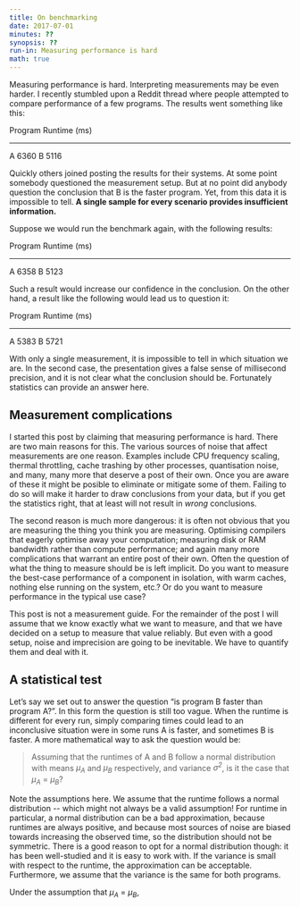 ```yaml
---
title: On benchmarking
date: 2017-07-01
minutes: ??
synopsis: ??
run-in: Measuring performance is hard
math: true
---
```


Measuring performance is hard.
Interpreting measurements may be even harder.
I recently stumbled upon a Reddit thread
where people attempted to compare performance of a few programs.
The results went something like this:

Program  Runtime (ms)
-------  ------------
A        6360
B        5116

Quickly others joined posting the results for their systems.
At some point somebody questioned the measurement setup.
But at no point did anybody question the conclusion
that B is the faster program.
Yet, from this data it is impossible to tell.
**A single sample for every scenario provides insufficient information.**

Suppose we would run the benchmark again, with the following results:

Program  Runtime (ms)
-------  ------------
A        6358
B        5123

Such a result would increase our confidence in the conclusion.
On the other hand, a result like the following would lead us to question it:

Program  Runtime (ms)
-------  ------------
A        5383
B        5721

With only a single measurement,
it is impossible to tell in which situation we are.
In the second case,
the presentation gives a false sense of millisecond precision,
and it is not clear what the conclusion should be.
Fortunately statistics can provide an answer here.

Measurement complications
-------------------------

I started this post by claiming that measuring performance is hard.
There are two main reasons for this.
The various sources of noise that affect measurements are one reason.
Examples include CPU frequency scaling,
thermal throttling,
cache trashing by other processes,
quantisation noise,
and many, many more that deserve a post of their own.
Once you are aware of these
it might be posible to eliminate or mitigate some of them.
Failing to do so will make it harder to draw conclusions from your data,
but if you get the statistics right,
that at least will not result in *wrong* conclusions.

The second reason is much more dangerous:
it is often not obvious that you are measuring the thing you think you are measuring.
Optimising compilers that eagerly optimise away your computation;
measuring disk or RAM bandwidth rather than compute performance;
and again many more complications that warrant an entire post of their own.
Often the question of what the thing to measure should be is left implicit.
Do you want to measure the best-case performance of a component in isolation,
with warm caches, nothing else running on the system, etc.?
Or do you want to measure performance in the typical use case?

This post is not a measurement guide.
For the remainder of the post I will assume
that we know exactly what we want to measure,
and that we have decided on a setup to measure that value reliably.
But even with a good setup, noise and imprecision are going to be inevitable.
We have to quantify them and deal with it.

A statistical test
------------------

Let’s say we set out to answer the question “is program B faster than program A?”.
In this form the question is still too vague.
When the runtime is different for every run,
simply comparing times could lead to an inconclusive situation
were in some runs A is faster,
and sometimes B is faster.
A more mathematical way to ask the question would be:

> Assuming that the runtimes of A and B follow a normal distribution with
> means <var>μ<sub>A</sub></var> and <var>μ<sub>B</sub></var> respectively,
> and variance <var>σ<sup>2</sup></var>,
> is it the case that <var>μ<sub>A</sub></var> = <var>μ<sub>B</sub></var>?

Note the assumptions here.
We assume that the runtime follows a normal distribution --
which might not always be a valid assumption!
For runtime in particular, a normal distribution can be a bad approximation,
because runtimes are always positive,
and because most sources of noise are biased towards increasing the observed time,
so the distribution should not be symmetric.
There is a good reason to opt for a normal distribution though:
it has been well-studied and it is easy to work with.
If the variance is small with respect to the runtime,
the approximation can be acceptable.
Furthermore, we assume that the variance is the same for both programs.

Under the assumption that
<var>μ<sub>A</sub></var> = <var>μ<sub>B</sub></var>,
